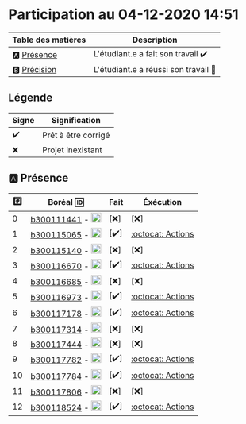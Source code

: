# Participation au 04-12-2020 14:51

| Table des matières            | Description                                             |
|-------------------------------|---------------------------------------------------------|
| :a: [Présence](#a-présence)   | L'étudiant.e a fait son travail    :heavy_check_mark:   |
| :b: [Précision](#b-précision) | L'étudiant.e a réussi son travail  :tada:               |

## Légende

| Signe              | Signification                 |
|--------------------|-------------------------------|
| :heavy_check_mark: | Prêt à être corrigé           |
| :x:                | Projet inexistant             |

## :a: Présence

|:hash:| Boréal :id:                | Fait               | Éxécution  |
|------|----------------------------|--------------------|------------|
| 0 | [b300111441](../b300111441) - <image src='https://avatars0.githubusercontent.com/u/55207099?s=460&v=4' width=20 height=20></image> | [:x:] | [:x:] |
| 1 | [b300115065](../b300115065) - <image src='https://avatars0.githubusercontent.com/u/54910778?s=460&v=4' width=20 height=20></image> | [:heavy_check_mark:] | [:octocat: Actions](https://github.com/CollegeBoreal/INF1083-200-20A-01/actions?query=workflow:b300115065) |
| 2 | [b300115140](../b300115140) - <image src='https://avatars0.githubusercontent.com/u/54910329?s=460&v=4' width=20 height=20></image> | [:x:] | [:x:] |
| 3 | [b300116670](../b300116670) - <image src='https://avatars0.githubusercontent.com/u/55238107?s=460&v=4' width=20 height=20></image> | [:heavy_check_mark:] | [:octocat: Actions](https://github.com/CollegeBoreal/INF1083-200-20A-01/actions?query=workflow:b300116670) |
| 4 | [b300116685](../b300116685) - <image src='https://avatars0.githubusercontent.com/u/54910751?s=460&v=4' width=20 height=20></image> | [:x:] | [:x:] |
| 5 | [b300116973](../b300116973) - <image src='https://avatars0.githubusercontent.com/u/54910252?s=460&v=4' width=20 height=20></image> | [:heavy_check_mark:] | [:octocat: Actions](https://github.com/CollegeBoreal/INF1083-200-20A-01/actions?query=workflow:b300116973) |
| 6 | [b300117178](../b300117178) - <image src='https://avatars0.githubusercontent.com/u/54910937?s=460&v=4' width=20 height=20></image> | [:heavy_check_mark:] | [:octocat: Actions](https://github.com/CollegeBoreal/INF1083-200-20A-01/actions?query=workflow:b300117178) |
| 7 | [b300117314](../b300117314) - <image src='https://avatars0.githubusercontent.com/u/54910700?s=460&v=4' width=20 height=20></image> | [:x:] | [:x:] |
| 8 | [b300117444](../b300117444) - <image src='https://avatars0.githubusercontent.com/u/54910261?s=460&v=4' width=20 height=20></image> | [:x:] | [:x:] |
| 9 | [b300117782](../b300117782) - <image src='https://avatars0.githubusercontent.com/u/56364697?s=460&v=4' width=20 height=20></image> | [:heavy_check_mark:] | [:octocat: Actions](https://github.com/CollegeBoreal/INF1083-200-20A-01/actions?query=workflow:b300117782) |
| 10 | [b300117784](../b300117784) - <image src='https://avatars0.githubusercontent.com/u/54910102?s=460&v=4' width=20 height=20></image> | [:heavy_check_mark:] | [:octocat: Actions](https://github.com/CollegeBoreal/INF1083-200-20A-01/actions?query=workflow:b300117784) |
| 11 | [b300117806](../b300117806) - <image src='https://avatars0.githubusercontent.com/u/54910103?s=460&v=4' width=20 height=20></image> | [:x:] | [:x:] |
| 12 | [b300118524](../b300118524) - <image src='https://avatars0.githubusercontent.com/u/56364857?s=460&v=4' width=20 height=20></image> | [:heavy_check_mark:] | [:octocat: Actions](https://github.com/CollegeBoreal/INF1083-200-20A-01/actions?query=workflow:b300118524) |
